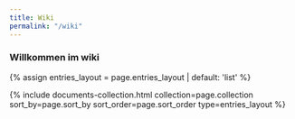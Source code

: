 ```yaml
---
title: Wiki
permalink: "/wiki"
---
```


<h3 class="archive__subtitle">Willkommen im wiki</h3>


{% assign entries_layout = page.entries_layout | default: 'list' %}
<div class="entries-{{ entries_layout }}">
  {% include documents-collection.html collection=page.collection sort_by=page.sort_by sort_order=page.sort_order type=entries_layout %}
</div>